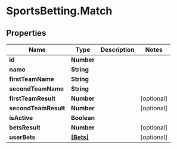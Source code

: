 # SportsBetting.Match

## Properties
Name | Type | Description | Notes
------------ | ------------- | ------------- | -------------
**id** | **Number** |  | 
**name** | **String** |  | 
**firstTeamName** | **String** |  | 
**secondTeamName** | **String** |  | 
**firstTeamResult** | **Number** |  | [optional] 
**secondTeamResult** | **Number** |  | [optional] 
**isActive** | **Boolean** |  | 
**betsResult** | **Number** |  | [optional] 
**userBets** | [**[Bets]**](Bets.md) |  | [optional] 
